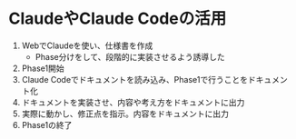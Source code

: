 # ClaudeやClaude Codeの活用

1. WebでClaudeを使い、仕様書[](docs/claude/開発仕様書.md)を作成
   - Phase分けをして、段階的に実装させるよう誘導した
2. Phase1開始
3. Claude Codeでドキュメントを読み込み、Phase1で行うことをドキュメント化[](docs/claude/phase1.md)
4. ドキュメントを実装させ、内容や考え方をドキュメントに出力[](docs/claude/phase1_implementation_report.md)
5. 実際に動かし、修正点を指示。内容をドキュメントに出力[](docs/claude/phase1_post_implementation_updates.md)
6. Phase1の終了
